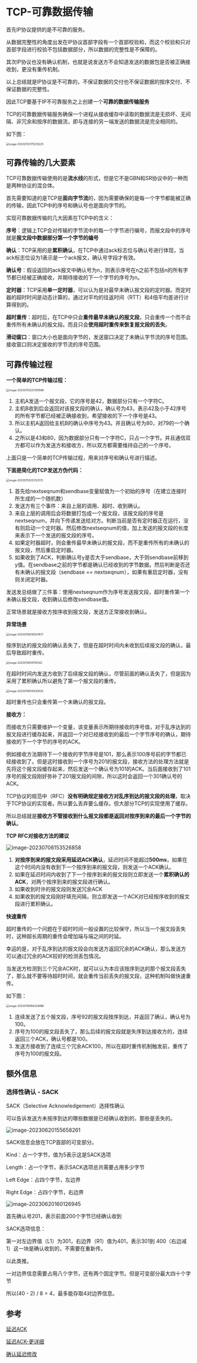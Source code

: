 # TCP-可靠数据传输

首先IP协议提供的是不可靠的服务。

从数据完整性的角度出发在IP协议首部字段有一个首部校验和，而这个校验和只对首部字段进行校验不包括数据部分，所以数据的完整性是不保障的。

其次IP协议也没有确认机制，也就是说发送方不会知道发送的数据包是否被正确接收到，更没有重传机制。

以上总结就是IP协议是不可靠的，不保证数据的交付也不保证数据的按序交付、不保证数据的完整性。

因此TCP要基于IP不可靠服务之上创建一个**可靠的数据传输服务**

TCP的可靠数据传输服务确保一个进程从接收缓存中读取的数据流是无损坏、无间隔、非冗余和按序的数据流，即与连接的另一端发送的数据流是完全相同的。

如下图：

<img src="images/image-20230702175235225.png" alt="image-20230702175235225" style="zoom:50%;" />

## 可靠传输的几大要素

TCP可靠数据传输使用的是**流水线**的形式，但是它不是GBN和SR协议中的一种而是两种协议的混合体。

首先需要知道的是TCP是**面向字节流**的，因为需要确保的是每一个字节都能被正确的传输，因此TCP中的序号和确认号也是面向字节的。

实现可靠数据传输的几大因素在TCP中的含义：

**序号**：逻辑上TCP会对传输的字节流中的每一个字节进行编号，而报文段中的序号就是**报文段中数据部分第一个字节的编号**

**确认**：TCP采用的是**累积确认**，在TCP中通过ack标志位与确认号进行体现，当ack标志位设为1表示是一个ack报文，确认号字段才有效。

**确认号**：假设返回的ack报文中确认号为n，则表示序号在n之前不包括n的所有字节都已经被正确接收，并期待接收的下一个字节的序号为n。

**定时器**：TCP采用**单一定时器**，可以认为是对最早未确认报文段的定时器。而定时器的超时时间是动态计算的，通过对平均的往返时间（RTT）和4倍平均差进行计算得到的。

**超时重传**：超时后，在TCP中只会**重传最早未确认的报文段**，只会重传一个而不会重传所有未确认的报文段。而且只会**使用超时重传来恢复报文段的丢失**。

**滑动窗口**：窗口大小也是面向字节的，发送窗口决定了未确认字节流的序号范围。接收窗口则决定接收的字节流的序号范围。

## 可靠传输过程

**一个简单的TCP传输过程：**

<img src="images/image-20230703221309586.png" alt="image-20230703221309586" style="zoom:50%;" />

1. 主机A发送一个报文段，它的序号是42，数据部分只有一个字符C。
2. 主机B收到后会返回对该报文段的确认，确认号为43，表示42及小于42序号的所有字节都已经被正确接收到，希望接收的下一个序号是43。
3. 所以主机A返回给主机B的确认中序号为43。并且确认号为80，对79的一个确认。
4. 之所以是43和80，因为数据部分只有一个字符C，只占一个字节。并且通信双方都可以作为发送方和接收方，所以双方都需要维持自己的一个序号。

上面只是一个简单的TCP传输过程，用来对序号和确认号进行描述。

**下面是简化的TCP发送方伪代码：**

<img src="images/image-20230703223123172.png" alt="image-20230703223123172" style="zoom:50%;" />

1. 首先给nextseqnum和sendbase变量赋值为一个初始的序号（在建立连接时所生成的一个随机数）
2. 发送方有三个事件：来自上层的调用、超时、收到确认。
3. 来自上层的调用后会将数据打包成一个报文段，该报文段的序号是nextseqnum，并向下传递发送给对方。判断当前是否有定时器正在运行，没有则启动一个定时器。然后修改nextseqnum的值，加上发送的报文段的长度来表示下一个发送的报文段的序号。
4. 如果定时器超时，则会重传最早未确认的报文段，而不是重传所有的未确认的报文段，然后重启定时器。
5. 如果收到了ACK，判断确认号y是否大于sendbase，大于则sendbase前移到y值。在sendbase之前的字节都是确认已经收到的字节数据。然后判断是否还有未确认的报文段（sendbase == nextseqnum），如果有重启定时器，没有则关闭定时器。

发送发总结做了三件事：使用nextseqnum作为序号发送报文段，超时重传第一个未确认报文段，收到确认后修改sendbase值。

正常场景就是接收方按序收到报文段，发送方正常接收到确认。

**异常场景**

<img src="images/image-20230706140547671.png" alt="image-20230706140547671" style="zoom:50%;" />

按序到达的报文段的确认丢失了，但是在超时时间内未收到后续报文段的确认，最后导致超时重传。

<img src="images/image-20230706141110342.png" alt="image-20230706141110342" style="zoom:50%;" />

在超时时间内发送方收到了后续报文段的确认，尽管前面的确认丢失了，但是因为采用了累积确认所以避免了第一个报文段的重传。

<img src="images/image-20230706141430025.png" alt="image-20230706141430025" style="zoom:50%;" />

超时重传也只会重传第一个未确认的报文段。

**接收方：**

而接收方只需要维护一个变量，该变量表示所期待接收的序号值，对于乱序达到的报文段进行缓存起来，并返回一个对已经接收到的最后一个字节序号的确认，期待接收的下一个字节的序号的ACK。

例如接收方法期待下一个接收的字节序号是101，那么表示100序号前的字节都已经接收到了。但是这时接收到一个序号为201的报文段，接收方法的处理方法就是先将这个报文段缓存起来，然后发送一个确认号为101的ACK。当后面接收到了101序号的报文段刚好弥补了201报文段的间隙，所以这时会返回一个301确认号的ACK。

TCP协议的规范中（RFC）**没有明确规定接收方对乱序到达的报文段的处理**，取决于TCP协议的实现者。所以要么丢弃要么缓存。但大部分TCP的实现使用了缓存。

所以总结就是**接收方不管接收到什么报文段都是返回对按序到来的最后一个字节的确认**。

**TCP RFC对接收方法的建议**

![image-20230706153526858](images/image-20230706153526858.png)

1. **对按序到来的报文段采用延迟ACK确认**，延迟时间不能超过**500ms**，如果在这个时间内没有收到下一个按序到来的报文段，则发送一个ACK确认。
2. 如果在延迟时间内收到了下一个按序到来的报文段则立即发送一个**累积确认的ACK**，对两个按序到来的报文段进行确认。
3. 如果收到时许的报文段则发送冗余ACK
4. 如果收到的报文段刚好填充间隔，则立即发送一个ACK对已经按序收到的报文段进行累积确认。

**快速重传**

超时重传的一个问题在于超时时间一般设置的比较保守，所以当一个报文段丢失时，这种超长周期的重传会增加端与端之间的时延。

幸运的是，对于乱序到达的报文段会向发送方返回冗余的ACK确认，那么发送方可以通过冗余的ACK较好的检测丢包情况。

当发送方检测到三个冗余ACK时，就可以认为本应该按序到达的那个报文段丢失了，那么就不要等待超时时间，就会重传当前丢失的报文段，这种机制叫做快速重传。

如下图：

<img src="images/image-20230706164224886.png" alt="image-20230706164224886" style="zoom:50%;" />

1. 连续发送了五个报文段，序号92的报文段按序到达，并返回了确认，确认号为100。
2. 序号为100的报文段丢失了，那么后续的报文段就是失序到达接收方的，连续返回三个ACK，确认号都是100。
3. 发送方接收到了连续三个冗余ACK100，所以在超时重传机制触发前，重传了序号为100的报文段。



## 额外信息

### 选择性确认 - SACK

SACK（Selective Acknowledgement）选择性确认

可以告诉发送方未按序到达的哪些数据是已经确认收到的，那些是丢失的。

![image-20230620155658261](images/image-20230620155658261.png)

SACK信息会放在TCP首部的可变部分。

Kind：占一个字节，值为5表示这是SACK选项

Length：占一个字节，表示SACK选项总共需要占用多少字节

Left Edge：占四个字节，左边界

Right Edge：占四个字节，右边界

![image-20230620160126945](images/image-20230620160126945.png)

首先确认号201，表示前面200个字节已经确认收到

SACK选项信息：

第一对左边界值（L1）为301，右边界（R1）值为401，表示301到 400（右边减1）这一块是确认收到的，不需要在重新传。

以此类推。

一对边界信息需要占用八个字节，还有两个固定字节。但是可变部分最大四十个字节

所以(40 - 2) / 8 = 4，最多能存取4对边界信息。

## 参考

[延迟ACK](https://blog.csdn.net/wdscq1234/article/details/52430382)

[延迟ACK-更详细](https://cnodejs.org/topic/5c20b40476c4964062a1d3f1)

[确认延迟修改](https://blog.csdn.net/wstoneh01/article/details/53333958)